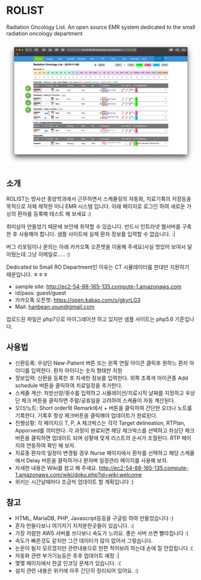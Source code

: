 # ROLIST
Radiation Oncology List. An open source EMR system dedicated to the small radiation oncology department

![스크린샷](https://github.com/beanaaa/ROLIST/blob/master/SC_%202018-11-06%2018.59.07.png)

## 소개
ROLIST는 방사선 종양학과에서 근무하면서 스케쥴링의 자동화, 치료기록의 저장등을 목적으로 자체 제작한 미니 EMR 시스템 입니다. 아래 페이지로 로그인 하여 새로운 가상의 환자를 등록해 테스트 해 보세요 :)

취미삼아 만들었기 때문에 보안에 취약할 수 있습니다. 반드시 인트라넷 웹서버를 구축한 후 사용해야 합니다. 샘플 사이트에 실제 환자 정보를 입력할 수 없습니다. :|

버그 리포팅이나 문의는 아래 카카오톡 오픈챗을 이용해 주세요(사실 멋있어 보여서 달아뒀는데 그냥 이메일로..... :)

Dedicated to Small RO Department인 이유는 CT 시뮬레이터를 한대만 지원하기 때문입니다. ㅎㅎㅎ



 - sample site: http://ec2-54-88-165-135.compute-1.amazonaws.com
 - id/pass: guest/guest
 - 카카오톡 오픈챗: https://open.kakao.com/o/gkyrLG3
 - Mail: hanbean.youn@gmail.com
 
업로드된 파일은 php7으로 마이그레이션 하고 있지만 샘플 사이트는 php5.6 기준입니다. 

## 사용법
 - 신환등록: 우상단 New-Patient 버튼 또는 왼쪽 연필 아이콘 클릭후 원하느 환자 아이디를 입력한다. 환자 아이디는 숫자 형태만 지원
 - 정보입력: 신환을 등록한 후 자세한 정보를 입력한다. 외쪽 초록색 아이콘중 Add schedule 버튼을 클릭하여 치료일정을 추가한다. 
 - 스케쥴 계산: 처방선량/횟수를 입력하고 시뮬레이션/치료시작 날짜를 지정하고 우상단 체크 버튼을 클릭하면 주말/공휴일을 고려하여 스케쥴이 자동 계산된다.
 - 오더/노트: Short order와 Remark에서 + 버튼을 클릭하여 간단한 오더나 노트를 기록한다. 기록후 항상 체크버튼을 클릭해야 업데이트가 완료된다.
 - 진행상황: 각 페이지으 T, P, A 체크박스는 각각 Target delineation, RTPlan, Apporved를 의미한다. 각 과정이 완료되면 해당 체크박스를 선택하고 좌상단 체크 버튼을 클릭하면 업데이트 되며 상황에 맞게 리스트의 순서가 조절된다. RTP 페이지와 연동하여 확인 해 보자.
 - 치료중 환자의 일정이 변경될 경우 Nurse 페이지에서 환자를 선택하고 해당 스케쥴에서 Delay 버튼을 클릭하거나 환자벼 일정관리 페이지를 사용해 보자.
 - 자세한 내용은 Wiki를 참고 해 주세요. http://ec2-54-88-165-135.compute-1.amazonaws.com/wiki/doku.php?id=wiki:welcome
 - 위키는 시간날때마다 조금씩 업데이트 할 계획입니다 :) 


 ## 참고
 - HTML, MariaDB, PHP, Javascript등등을 구글링 하여 만들었습니다 :)
 - 혼자 만들다보니 여기저기 지저분한곳들이 있습니다. :(
 - 가장 저렴한 AWS 서버를 쓰다보니 속도가 느려요. 좋은 서버 쓰면 빨라집니다 :(
 - 속도가 빠른것도 같지만 그건 데이터가 많이 없어서 그렇습니다.
 - 논문이 될지 모르겠지만 관련내용으로 한편 적어보려 하는데 손에 잘 안잡힙니다 :(
 - 자동화 관련 부가기능등은 추후 업데이트 예정 :|
 - 몇몇 페이지에서 한글 인코딩 문제가 있습니다. :(
 - 설치 관련 내용은 위키에 아주 간단히 정리되어 있어요. :)

